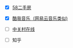 - [x] [58二手房](https://github.com/sen520/spider/tree/master/58_room)
- [x] [酷我音乐（网易云音乐类似)](https://github.com/sen520/spider/tree/master/kuwo_music)
- [ ] [中关村在线]()
- [ ] 知乎





